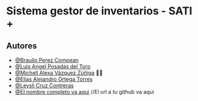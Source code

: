 
# Sistema gestor de inventarios - SATI + 





## Autores

- [@Braulio Perez Compean](https://www.github.com/ghstll)
- [@Luis Angel Posadas del Toro](https://github.com/luisPosadas3)
- [@Michell Alexa Vázquez Zúñiga](https://github.com/alexamh24) 🌸🌸
- [@Elías Alejandro Ortega Torres](https://github.com/EA2704)
- [@Leysli Cruz Contreras](https://github.com/20690069LeysliCruzContreras)
- [@El nombre completo va aqui](https://www.github.com) //El url a tu github va aqui

